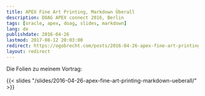 ```yaml
---
title: APEX Fine Art Printing, Markdown Überall
description: DOAG APEX connect 2016, Berlin
tags: [oracle, apex, doag, slides, markdown]
lang: de
publishdate: 2016-04-26
lastmod: 2017-08-12 20:03:00
redirect: https://ogobrecht.com/posts/2016-04-26-apex-fine-art-printing-markdown-ueberall/
layout: redirect
---
```

Die Folien zu meinem Vortrag:

{{< slides "/slides/2016-04-26-apex-fine-art-printing-markdown-ueberall/" >}}
